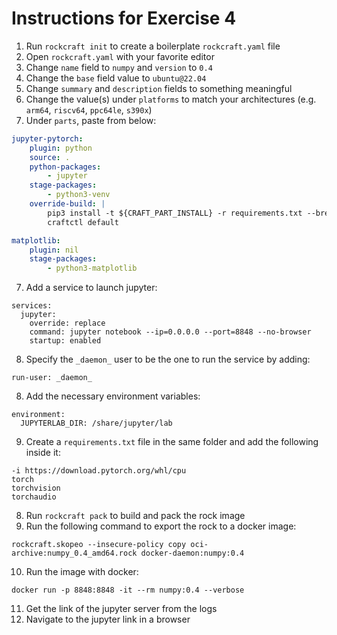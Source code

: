 # Instructions for Exercise 4

1. Run `rockcraft init` to create a boilerplate `rockcraft.yaml` file
2. Open `rockcraft.yaml` with your favorite editor
3. Change `name` field to `numpy` and `version` to `0.4`
4. Change the `base` field value to `ubuntu@22.04`
4. Change `summary` and `description` fields to something meaningful
5. Change the value(s) under `platforms` to match your architectures (e.g. `arm64`, `riscv64`, `ppc64le`, `s390x`)
6. Under `parts`, paste from below:
```yaml
jupyter-pytorch:
    plugin: python
    source: .
    python-packages:
        - jupyter
    stage-packages:
        - python3-venv
    override-build: |
        pip3 install -t ${CRAFT_PART_INSTALL} -r requirements.txt --break-system-packages
        craftctl default

matplotlib:
    plugin: nil
    stage-packages:
        - python3-matplotlib

```
7. Add a service to launch jupyter:
```
services:
  jupyter:
    override: replace
    command: jupyter notebook --ip=0.0.0.0 --port=8848 --no-browser
    startup: enabled
```
8. Specify the `_daemon_` user to be the one to run the service by adding:
```
run-user: _daemon_
```
8. Add the necessary environment variables:
```
environment:
  JUPYTERLAB_DIR: /share/jupyter/lab
```
9. Create a `requirements.txt` file in the same folder and add the following inside it:
```
-i https://download.pytorch.org/whl/cpu
torch
torchvision
torchaudio
```
8. Run `rockcraft pack` to build and pack the rock image
9. Run the following command to export the rock to a docker image:
```
rockcraft.skopeo --insecure-policy copy oci-archive:numpy_0.4_amd64.rock docker-daemon:numpy:0.4
```
10. Run the image with docker:
```
docker run -p 8848:8848 -it --rm numpy:0.4 --verbose
```
11. Get the link of the jupyter server from the logs
12. Navigate to the jupyter link in a browser

